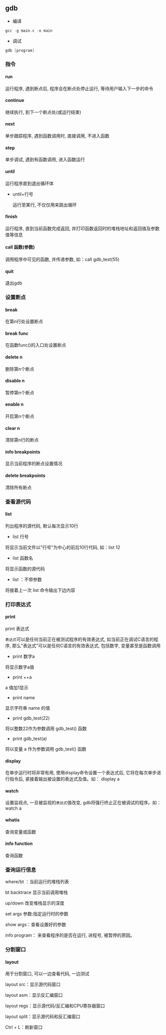 <!--
 * @Description: 
 * @Version: 1.0
 * @Author: DaLao
 * @Email: dalao_li@163.com
 * @Date: 2022-03-12 22:41:18
 * @LastEditors: dalao
 * @LastEditTime: 2022-04-15 14:13:43
-->

## gdb


- 编译

```c
gcc -g main.c -o main
```

- 调试

```c
gdb [program]
```


### 指令


#### run

运行程序, 遇到断点后, 程序会在断点处停止运行, 等待用户输入下一步的命令


#### continue

继续执行, 到下一个断点处(或运行结束)


#### next

单步跟踪程序, 遇到函数调用时, 直接调用, 不进入函数


#### step

单步调试, 遇到有函数调用, 进入函数运行


#### until

运行程序直到退出循环体

- until+行号

    运行至某行, 不仅仅用来跳出循环


#### finish

运行程序, 直到当前函数完成返回, 并打印函数返回时的堆栈地址和返回值及参数值等信息


#### call 函数(参数)

调用程序中可见的函数, 并传递参数, 如：call gdb_test(55)


#### quit

退出gdb


### 设置断点


#### break

在第n行处设置断点


#### break func

在函数func()的入口处设置断点


#### delete n

删除第n个断点


#### disable n

暂停第n个断点


#### enable n

开启第n个断点


#### clear n

清除第n行的断点


#### info breakpoints

显示当前程序的断点设置情况


#### delete breakpoints

清除所有断点



### 查看源代码


#### list

列出程序的源代码, 默认每次显示10行

- list 行号

将显示当前文件以"行号"为中心的前后10行代码, 如：list 12


- list 函数名

将显示函数的源代码


- list ：不带参数

将接着上一次 list 命令输出下边内容



### 打印表达式


#### print 

print 表达式

`表达式`可以是任何当前正在被测试程序的有效表达式, 如当前正在调试C语言的程序, 那么"表达式"可以是任何C语言的有效表达式, 包括数字, 变量甚至是函数调用


- print 数字a

将显示数字a值

- print ++a

a 值加1显示


- print name

显示字符串 name 的值


- print gdb_test(22)

将以整数22作为参数调用 gdb_test() 函数


- print gdb_test(a)

将以变量 a 作为参数调用 gdb_test() 函数


#### display

在单步运行时将非常有用, 使用display命令设置一个表达式后, 它将在每次单步进行指令后, 紧接着输出被设置的表达式及值。如： display a


#### watch

设置监视点, 一旦被监视的`表达式`值改变, gdb将强行终止正在被调试的程序。如： watch a

#### whatis

查询变量或函数


#### info function

查询函数



### 查询运行信息

where/bt ：当前运行的堆栈列表

bt backtrace 显示当前调用堆栈

up/down 改变堆栈显示的深度

set args 参数:指定运行时的参数

show args：查看设置好的参数

info program： 来查看程序的是否在运行, 进程号, 被暂停的原因。


### 分割窗口


#### layout

用于分割窗口, 可以一边查看代码, 一边测试

layout src：显示源代码窗口

layout asm：显示反汇编窗口

layout regs：显示源代码/反汇编和CPU寄存器窗口

layout split：显示源代码和反汇编窗口

Ctrl + L：刷新窗口